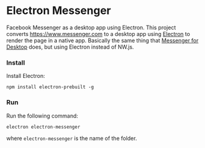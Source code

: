 # Electron Messenger
Facebook Messenger as a desktop app using Electron. This project converts https://www.messenger.com to a desktop app using [Electron](http://electron.atom.io/) to render the page in a native app. Basically the same thing that [Messenger for Desktop](http://messengerfordesktop.com/) does, but using Electron instead of NW.js.

### Install
Install Electron:

```npm install electron-prebuilt -g```

### Run
Run the following command:

```electron electron-messenger```

where `electron-messenger` is the name of the folder.
